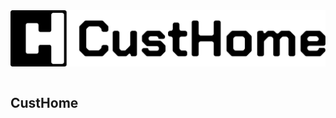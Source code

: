 <div align="center" style="display: flex">
  <img height="90px" src="./src/assets/img/CustHome_Logo.svg" alt="CustHome Logo" />
</div>

<br>

## CustHome